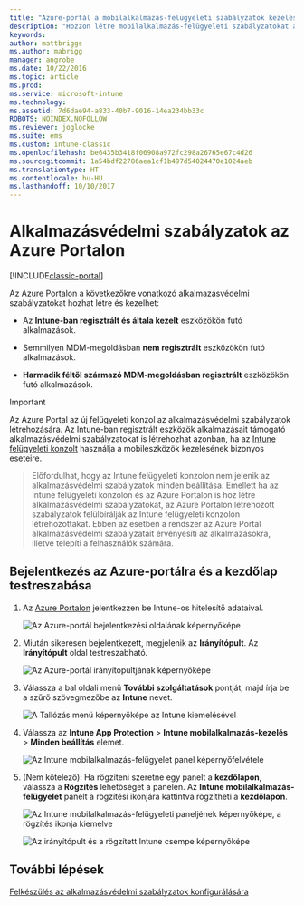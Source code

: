 ```yaml
---
title: "Azure-portál a mobilalkalmazás-felügyeleti szabályzatok kezeléséhez"
description: "Hozzon létre mobilalkalmazás-felügyeleti szabályzatokat az Azure-portál segítségével. Az itt létrehozott szabályzatok az Intune-ban regisztrált és nem regisztrált eszközökre is alkalmazhatók."
keywords: 
author: mattbriggs
ms.author: mabrigg
manager: angrobe
ms.date: 10/22/2016
ms.topic: article
ms.prod: 
ms.service: microsoft-intune
ms.technology: 
ms.assetid: 7d6dae94-a833-40b7-9016-14ea234bb33c
ROBOTS: NOINDEX,NOFOLLOW
ms.reviewer: joglocke
ms.suite: ems
ms.custom: intune-classic
ms.openlocfilehash: be6435b3418f06908a972fc298a26765e67c4d26
ms.sourcegitcommit: 1a54bdf22786aea1cf1b497d54024470e1024aeb
ms.translationtype: HT
ms.contentlocale: hu-HU
ms.lasthandoff: 10/10/2017
---
```

# <a name="azure-portal-for-intune-app-protection-policies"></a>Alkalmazásvédelmi szabályzatok az Azure Portalon

[!INCLUDE[classic-portal](../includes/classic-portal.md)]

Az Azure Portalon a következőkre vonatkozó alkalmazásvédelmi szabályzatokat hozhat létre és kezelhet:

- Az **Intune-ban regisztrált és általa kezelt** eszközökön futó alkalmazások.

- Semmilyen MDM-megoldásban **nem regisztrált** eszközökön futó alkalmazások.
- **Harmadik féltől származó MDM-megoldásban regisztrált** eszközökön futó alkalmazások.

>[!IMPORTANT]
> Az Azure Portal az új felügyeleti konzol az alkalmazásvédelmi szabályzatok létrehozására. Az Intune-ban regisztrált eszközök alkalmazásait támogató alkalmazásvédelmi szabályzatokat is létrehozhat azonban, ha az [Intune felügyeleti konzolt](configure-and-deploy-mobile-application-management-policies-in-the-microsoft-intune-console.md) használja a mobileszközök kezelésének bizonyos eseteire.

> Előfordulhat, hogy az Intune felügyeleti konzolon nem jelenik az alkalmazásvédelmi szabályzatok minden beállítása. Emellett ha az Intune felügyeleti konzolon és az Azure Portalon is hoz létre alkalmazásvédelmi szabályzatokat, az Azure Portalon létrehozott szabályzatok felülbírálják az Intune felügyeleti konzolon létrehozottakat. Ebben az esetben a rendszer az Azure Portal alkalmazásvédelmi szabályzatait érvényesíti az alkalmazásokra, illetve telepíti a felhasználók számára.


## <a name="sign-in-to-the-azure-portal-and-customize-your-start-page"></a>Bejelentkezés az Azure-portálra és a kezdőlap testreszabása

1.  Az [Azure Portalon](https://portal.azure.com) jelentkezzen be Intune-os hitelesítő adataival.

    ![Az Azure-portál bejelentkezési oldalának képernyőképe](../media/AppManagement/AzurePortal_MAMSigninPage.png)

2.  Miután sikeresen bejelentkezett, megjelenik az **Irányítópult**. Az **Irányítópult** oldal testreszabható.

    ![Az Azure-portál irányítópultjának képernyőképe](../media/AppManagement/AzurePortal_MAMStartboard_NoMAM.png)

3.  Válassza a bal oldali menü **További szolgáltatások** pontját, majd írja be a szűrő szövegmezőbe az **Intune** nevet.

    ![A Tallózás menü képernyőképe az Intune kiemelésével](../media/AppManagement/MAM-Azure-Portal-1.png)

4.  Válassza az **Intune App Protection** > **Intune mobilalkalmazás-kezelés** > **Minden beállítás** elemet.

    ![Az Intune mobilalkalmazás-felügyelet panel képernyőfelvétele](../media/AppManagement/MAM-Azure-Portal-2.png)

5. (Nem kötelező): Ha rögzíteni szeretne egy panelt a **kezdőlapon**, válassza a **Rögzítés** lehetőséget a panelen. Az **Intune mobilalkalmazás-felügyelet** panelt a rögzítési ikonjára kattintva rögzítheti a **kezdőlapon**.

    ![Az Intune mobilalkalmazás-felügyeleti paneljének képernyőképe, a rögzítés ikonja kiemelve](../media/AppManagement/AzurePortal_MAM_PinBladeAction.png)

    ![Az irányítópult és a rögzített Intune csempe képernyőképe](../media/AppManagement/AzurePortal_MAM_Startboard_withMAM.png)

## <a name="next-steps"></a>További lépések
[Felkészülés az alkalmazásvédelmi szabályzatok konfigurálására](get-ready-to-configure-mobile-app-management-policies-with-microsoft-intune.md)
